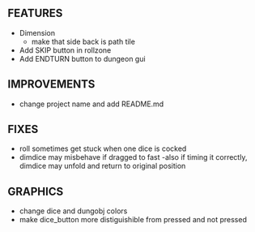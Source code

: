 ## FEATURES
- Dimension
    - make that side back is path tile
- Add SKIP button in rollzone
- Add ENDTURN button to dungeon gui

## IMPROVEMENTS
- change project name and add README.md

## FIXES
- roll sometimes get stuck when one dice is cocked
- dimdice may misbehave if dragged to fast
    -also if timing it correctly, dimdice may unfold and return to original position

## GRAPHICS
- change dice and dungobj colors
- make dice_button more distiguishible from pressed and not pressed
